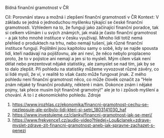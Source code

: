 ﻿Bídná finanční gramotnost v ČR

Cíl:
Porovnání stavu a možná i zlepšení finanční gramotnosti v ČR
Kontext: 
V základu se jedná o jednoduchou myšlenku týkající se české finanční gramotnosti. Vzhledem na to, že funguji jako začínající finanční poradce, tak si celkem všímám i u svých známých, jak malá je často finanční gramotnost - a jak toho mnohé instituce v česku využívají. Mnoho lidí totiž nemá přehled o produktech na trhu, nebo nemají tušení, jak různé finanční instituce fungují. Pojištění jsou kapitolou samy o sobě, kdy se najde spousta lidí, kteří nadávají na pojišťovnu, ale ani neví, že něco nebylo proplaceno proto, že to v pojistce ani nemají a jen si to mysleli. 
Mým cílem však není dělat nebo prezentovat nějaké statistiky, ale zamyslet se nad tím, jak by se to dalo zlepšit. Při pohledu na statistiky můžeme vyvozovat různé závěry, co si lidé myslí, že ví, v realitě to však často může fungovat jinak. Z mého pohledu není finanční gramotnost něco, co může člověk označit za "Hele znám nějaké ty finanční produkty, některé i mám. Dokonce znám i nějaké pojmy, tak přece musím být finančně gramotný!" ale je to i způsob myšlení a chování. A to i z ekonomického pohledu. 
Zdroje
1. https://www.irozhlas.cz/ekonomika/financni-gramotnost-cechu-se-nezlepsuje-ale-pribylo-lidi-kteri-si-setri_1803141030_haf
2. https://www.investujeme.cz/clanky/financni-gramotnost-jak-se-meri/
3. https://www.frekvence1.cz/audio-video?hledej=Lou&clanek=zdrave-myslet-zdrave-zit-financni-gramotnost-aneb-jak-spravne-zachazet-s-penezi

